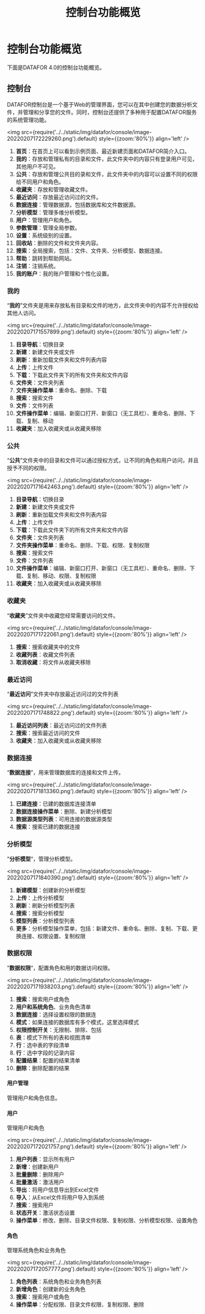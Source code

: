 ﻿---
id: kzt-jmgnjs
title: 控制台功能概览
sidebar_position: 1
---
# 控制台功能概览

下面是DATAFOR 4.0的控制台功能概览。

## 控制台

DATAFOR控制台是一个基于Web的管理界面，您可以在其中创建您的数据分析文件，并管理和分享您的文件。同时，控制台还提供了多种用于配置DATAFOR服务的系统管理功能。

<img src={require('../../static/img/datafor/console/image-20220207172229260.png').default} 
  style={{zoom:'80%'}}
  align='left'
/> 
<div style={{clear:"both"}}></div>

1. **首页**：在首页上可以看到示例页面、最近新建页面和DATAFOR简介入口。
2. **我的**：存放和管理私有的目录和文件，此文件夹中的内容只有登录用户可见，其他用户不可见。
3. **公共**：存放和管理公共目的录和文件，此文件夹中的内容可以设置不同的权限给不同用户和角色。
4. **收藏夹**：存放和管理收藏文件。
5. **最近访问**：存放最近访问过的文件。
6. **数据连接**：管理数据源，包括数据库和文件数据源。
7. **分析模型**：管理多维分析模型。
8. **用户**：管理用户和角色。
9. **参数管理**：管理全局参数。
10. **设置**：系统级别的设置。
11. **回收站**：删除的文件和文件夹内容。
12. **搜索**：全局搜索，包括：文件、文件夹、分析模型、数据连接。
13. **帮助**：跳转到帮助网站。
14. **注销**：注销系统。
15. **我的账户**：我的账户管理和个性化设置。

### 我的

“**我的**”文件夹是用来存放私有目录和文件的地方，此文件夹中的内容不允许授权给其他人访问。

<img src={require('../../static/img/datafor/console/image-20220207171557899.png').default} 
  style={{zoom:'80%'}}
  align='left'
/> 
<div style={{clear:"both"}}></div>

1. **目录导航**：切换目录
1. **新建**：新建文件夹或文件
2. **刷新**：重新加载文件夹和文件列表内容
3. **上传**：上传文件
4. **下载**：下载此文件夹下的所有文件夹和文件内容
5. **文件夹**：文件夹列表
6. **文件夹操作菜单**：重命名、删除、下载
7. **搜索**：搜索文件
8. **文件**：文件列表
9. **文件操作菜单**：编辑、新窗口打开、新窗口（无工具栏）、重命名、删除、下载、复制、移动
9. **收藏夹**：加入收藏夹或从收藏夹移除

### 公共

“**公共**”文件夹中的目录和文件可以通过授权方式，让不同的角色和用户访问，并且授予不同的权限。

<img src={require('../../static/img/datafor/console/image-20220207171642463.png').default} 
  style={{zoom:'80%'}}
  align='left'
/> 
<div style={{clear:"both"}}></div>

1. **目录导航**：切换目录
2. **新建**：新建文件夹或文件
3. **刷新**：重新加载文件夹和文件列表内容
4. **上传**：上传文件
5. **下载**：下载此文件夹下的所有文件夹和文件内容
6. **文件夹**：文件夹列表
7. **文件夹操作菜单**：重命名、删除、下载、权限、复制权限
8. **搜索**：搜索文件
9. **文件**：文件列表
10. **文件操作菜单**：编辑、新窗口打开、新窗口（无工具栏）、重命名、删除、下载、复制、移动、权限、复制权限
11. **收藏夹**：加入收藏夹或从收藏夹移除

### 收藏夹

“**收藏夹**”文件夹中收藏您经常需要访问的文件。

<img src={require('../../static/img/datafor/console/image-20220207171722061.png').default} 
  style={{zoom:'80%'}}
  align='left'
/> 
<div style={{clear:"both"}}></div>

1. **搜索**：搜索收藏夹中的文件
2. **收藏列表**：收藏文件列表
3. **取消收藏**：将文件从收藏夹移除

### 最近访问

“**最近访问**”文件夹中存放最近访问过的文件列表

<img src={require('../../static/img/datafor/console/image-20220207171748822.png').default} 
  style={{zoom:'80%'}}
  align='left'
/> 
<div style={{clear:"both"}}></div>

1. **最近访问列表**：最近访问过的文件列表
2. **搜索**：搜索最近访问的文件
3. **收藏夹**：加入收藏夹或从收藏夹移除

### 数据连接

“**数据连接**”，用来管理数据库的连接和文件上传。

<img src={require('../../static/img/datafor/console/image-20220207171813360.png').default} 
  style={{zoom:'80%'}}
  align='left'
/> 
<div style={{clear:"both"}}></div>

1. **已建连接**：已建的数据库连接清单
2. **数据连接操作菜单**：删除、新建分析模型
3. **数据源类型列表**：可用连接的数据源类型
4. **搜索**：搜索已建的数据连接

### 分析模型

”**分析模型**“，管理分析模型。

<img src={require('../../static/img/datafor/console/image-20220207171840390.png').default} 
  style={{zoom:'80%'}}
  align='left'
/> 
<div style={{clear:"both"}}></div>

1. **新建模型**：创建新的分析模型
2. **上传**：上传分析模型
3. **刷新**：刷新分析模型列表
4. **搜索**：搜索分析模型
5. **模型列表**：分析模型列表
6. **更多**：分析模型操作菜单，包括：新建文件、重命名、删除、复制、下载、更换连接、权限设置、复制权限

### 数据权限

”**数据权限**“，配置角色和用的数据访问权限。

<img src={require('../../static/img/datafor/console/image-20220207171938203.png').default} 
  style={{zoom:'80%'}}
  align='left'
/> 
<div style={{clear:"both"}}></div>

1. **搜索**：搜索用户或角色
2. **用户和系统角色**、业务角色清单
3. **数据连接**：选择设置权限的数据连
4. **模式**：如果连接的数据库有多个模式，这里选择模式
5. **权限控制开关**：无限制、排除、包括
6. **表**：模式下所有的表和视图清单
7. **行**：选中表的字段清单
8. **行**：选中字段的记录内容
9. **配置结果**：配置的结果清单
10. **删除**：删除配置的结果

#### 用户管理

管理用户和角色信息。

#### 用户

管理用户和角色

<img src={require('../../static/img/datafor/console/image-20220207172021757.png').default} 
  style={{zoom:'80%'}}
  align='left'
/> 
<div style={{clear:"both"}}></div>

1. **用户列表**：显示所有用户
2. **新增**：创建新用户
3. **批量删除**：删除用户
4. **批量激活**：激活用户
5. **导出**：将用户信息导出到Excel文件
6. **导入**：从Excel文件将用户导入到系统
7. **搜索**：搜索用户
8. **状态开关**：激活状态设置
9. **操作菜单**：修改、删除、目录文件权限、复制权限、分析模型权限、设置角色

#### 角色

管理系统角色和业务角色

<img src={require('../../static/img/datafor/console/image-20220207172057777.png').default} 
  style={{zoom:'80%'}}
  align='left'
/> 
<div style={{clear:"both"}}></div>

1. **角色列表**：系统角色和业务角色列表
2. **新增角色**：创建新的业务角色
3. **搜索**：搜索用户或角色
4. **操作菜单**：分配权限、目录文件权限、复制权限、删除
